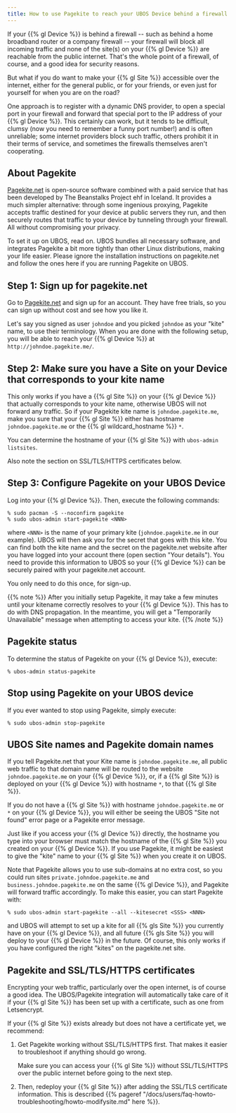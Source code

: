 ```yaml
---
title: How to use Pagekite to reach your UBOS Device behind a firewall
---
```


If your {{% gl Device %}} is behind a firewall -- such as behind a home broadband
router or a company firewall -- your firewall will block all incoming traffic
and none of the site(s) on your {{% gl Device %}} are reachable from the public
internet. That's the whole point of a firewall, of course, and a good idea for
security reasons.

But what if you do want to make your {{% gl Site %}} accessible over the internet,
either for the general public, or for your friends, or even just for yourself for
when you are on the road?

One approach is to register with a dynamic DNS provider, to open a special
port in your firewall and forward that special port to the IP address of your
{{% gl Device %}}. This certainly can work, but it tends to be difficult, clumsy
(now you need to remember a funny port number!) and is often unreliable;
some internet providers block such traffic, others prohibit it in their
terms of service, and sometimes the firewalls themselves aren't cooperating.

## About Pagekite

[Pagekite.net](https://pagekite.net/) is open-source software combined with a
paid service that has been developed by The Beanstalks Project ehf in Iceland.
It provides a much simpler alternative: through some ingenious proxying,
Pagekite accepts traffic destined for your device at public servers they run,
and then securely routes that traffic to your device by tunneling through
your firewall. All without compromising your privacy.

To set it up on UBOS, read on. UBOS bundles all necessary software, and
integrates Pagekite a bit more tightly than other Linux distributions,
making your life easier. Please ignore the installation instructions on
pagekite.net and follow the ones here if you are running Pagekite on UBOS.

## Step 1: Sign up for pagekite.net

Go to [Pagekite.net](https://pagekite.net/) and sign up for an account.
They have free trials, so you can sign up without cost and see how you like it.

Let's say you signed as user ``johndoe`` and you picked ``johndoe`` as your
"kite" name, to use their terminology. When you are done with the following
setup, you will be able to reach your {{% gl Device %}} at
``http://johndoe.pagekite.me/``.

## Step 2: Make sure you have a Site on your Device that corresponds to your kite name

This only works if you have a {{% gl Site %}} on your {{% gl Device %}} that
actually corresponds to your kite name, otherwise UBOS will not forward any traffic.
So if your Pagekite kite name is ``johndoe.pagekite.me``, make you sure
that your {{% gl Site %}} either has hostname ``johndoe.pagekite.me`` or
the {{% gl wildcard_hostname %}} ``*``.

You can determine the hostname of your {{% gl Site %}} with ``ubos-admin listsites``.

Also note the section on SSL/TLS/HTTPS certificates below.

## Step 3: Configure Pagekite on your UBOS Device

Log into your {{% gl Device %}}. Then, execute the following commands:

```
% sudo pacman -S --noconfirm pagekite
% sudo ubos-admin start-pagekite <NNN>
```

where ``<NNN>`` is the name of your primary kite (``johndoe.pagekite.me``
in our example). UBOS will then ask you for the secret that goes with this kite.
You can find both the kite name and the secret on the pagekite.net website after you
have logged into your account there (open section "Your details"). You need to
provide this information to UBOS so your {{% gl Device %}} can be securely paired with
your pagekite.net account.

You only need to do this once, for sign-up.

{{% note %}}
After you initially setup Pagekite, it may take a few minutes until your
kitename correctly resolves to your {{% gl Device %}}. This has to do with
DNS propagation. In the meantime, you will get a "Temporarily Unavailable"
message when attempting to access your kite.
{{% /note %}}

## Pagekite status

To determine the status of Pagekite on your {{% gl Device %}}, execute:

```
% ubos-admin status-pagekite
```

## Stop using Pagekite on your UBOS device

If you ever wanted to stop using Pagekite, simply execute:

```
% sudo ubos-admin stop-pagekite
```

## UBOS Site names and Pagekite domain names

If you tell Pagekite.net that your Kite name is ``johndoe.pagekite.me``,
all public web traffic to that domain name will be routed to the website
``johndoe.pagekite.me`` on your {{% gl Device %}}, or, if a {{% gl Site %}}
is deployed on your {{% gl Device %}} with hostname ``*``, to that
{{% gl Site %}}.

If you do not have a {{% gl Site %}} with hostname ``johndoe.pagekite.me`` or ``*``
on your {{% gl Device %}}, you will either be seeing the UBOS "Site not found" error
page or a Pagekite error message.

Just like if you access your {{% gl Device %}} directly, the hostname you type
into your browser must match the hostname of the {{% gl Site %}} you created on
your {{% gl Device %}}. If you use Pagekite, it might be easiest to give the
"kite" name to your {{% gl Site %}} when you create it on UBOS.

Note that Pagekite allows you to use sub-domains at no extra cost, so you
could run sites ``private.johndoe.pagekite.me`` and
``business.johndoe.pagekite.me`` on the same {{% gl Device %}}, and Pagekite will
forward traffic accordingly. To make this easier, you can start Pagekite
with:

```
% sudo ubos-admin start-pagekite --all --kitesecret <SSS> <NNN>
```

and UBOS will attempt to set up a kite for all {{% gls Site %}} you currently
have on your {{% gl Device %}}, and all future {{% gls Site %}} you will deploy to
your {{% gl Device %}} in the future. Of course, this only works
if you have configured the right "kites" on the pagekite.net site.

## Pagekite and SSL/TLS/HTTPS certificates

Encrypting your web traffic, particularly over the open internet, is of
course a good idea. The UBOS/Pagekite integration will automatically take
care of it if your {{% gl Site %}} has been set up with a certificate,
such as one from Letsencrypt.

If your {{% gl Site %}} exists already but does not have a certificate yet,
we recommend:

1. Get Pagekite working without SSL/TLS/HTTPS first. That makes it easier to
   troubleshoot if anything should go wrong.

   Make sure you can access your {{% gl Site %}} without SSL/TLS/HTTPS over
   the public internet before going to the next step.

2. Then, redeploy your {{% gl Site %}} after adding the SSL/TLS certificate
   information. This is described {{% pageref "/docs/users/faq-howto-troubleshooting/howto-modifysite.md" here %}}.
